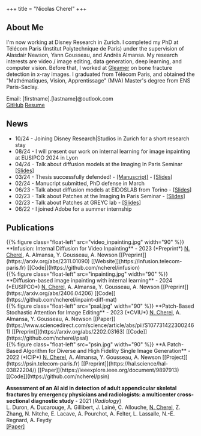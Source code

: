 +++
title = "Nicolas Cherel"
+++

<style>
#content img {
	margin: 0;
}
</style>

## About Me

I'm now working at Disney Research in Zurich.
I completed my PhD at Télécom Paris (Institut Polytechnique de Paris) under the supervision of Alasdair Newson, Yann Gousseau, and Andrés Almansa. My research interests are video / image editing, data generation, deep learning, and computer vision.
Before that, I worked at [Gleamer](http://www.gleamer.ai) on bone fracture detection in x-ray images.
I graduated from Télécom Paris, and obtained the "Mathématiques, Vision, Apprentissage" (MVA) Master's degree from ENS Paris-Saclay. 

Email: [firstname].[lastname]@outlook.com  
[GitHub](https://github.com/ncherel)
[Resume](resume.pdf)

## News

- 10/24 - Joining Disney Research|Studios in Zurich for a short research stay
- 08/24 - I will present our work on internal learning for image inpainting at EUSIPCO 2024 in Lyon
- 04/24 - Talk about diffusion models at the Imaging In Paris Seminar [[Slides]](https://partage.imt.fr/index.php/s/YKbHp64Tnye5Erc)
- 03/24 - Thesis successfully defended! - [[Manuscript]](https://partage.imt.fr/index.php/s/T8SGtkaBxQrrZXe) - [[Slides]](https://partage.imt.fr/index.php/s/92byZy8PrMxMGEX)
- 02/24 - Manucript submitted, PhD defense in March
- 06/23 - Talk about diffusion models at EIDOSLAB from Torino - [[Slides]](06_06_2023_diffusion_models.pdf)
- 02/23 - Talk about Patches at the Imaging In Paris Seminar - [[Slides]](09_02_2023_Patches_and_attention_for_image_editing.pdf)
- 02/23 - Talk about Patches at GREYC lab - [[Slides]](02_02_2023_Patches_and_attention_for_image_editing.pdf)
- 06/22 - I joined Adobe for a summer internship

## Publications

<div style="display: flow-root">
{{% figure class="float-left" src="video_inpainting.jpg" width="90" %}}
**Infusion: Internal Diffusion for Video Inpainting** - 2023 (*Preprint*)  
<ins>N. Cherel</ins>, A. Almansa, Y. Gousseau, A. Newson  
[[Preprint]](https://arxiv.org/abs/2311.01090) [[Website]](https://infusion.telecom-paris.fr) [[Code]](https://github.com/ncherel/infusion)
</div>

<div style="display: flow-root">
{{% figure class="float-left"  src="inpainting.jpg" width="90" %}}
**Diffusion-based image inpainting with internal learning** - 2024 (*EUSIPCO*)  
<ins>N. Cherel</ins>, A. Almansa, Y. Gousseau, A. Newson  
[[Preprint]](https://arxiv.org/abs/2406.04206) [[Code]](https://github.com/ncherel/inpaint-diff-mat)
</div>

<div style="display: flow-root">
{{% figure class="float-left" src="psal.jpg" width="90" %}}
**Patch-Based Stochastic Attention for Image Editing** - 2023 (*CVIU*)  
<ins>N. Cherel</ins>, A. Almansa, Y. Gousseau, A. Newson  
[[Paper]](https://www.sciencedirect.com/science/article/abs/pii/S1077314223002461) [[Preprint]](https://arxiv.org/abs/2202.03163) [[Code]](https://github.com/ncherel/psal)
</div>

<div style="display: flow-root">
{{% figure class="float-left" src="psin.jpg" width="90" %}}
**A Patch-Based Algorithm for Diverse and High Fidelity Single Image Generation** - 2022 (*ICIP*)  
<ins>N. Cherel</ins>, A. Almansa, Y. Gousseau, A. Newson  
[[Project]](https://psin.telecom-paris.fr) [[Preprint]](https://hal.science/hal-03822204/) [[Paper]](https://ieeexplore.ieee.org/document/9897913) [[Code]](https://github.com/ncherel/psin)
</div>

**Assessment of an AI aid in detection of adult appendicular skeletal fractures by emergency physicians and radiologists: a multicenter cross-sectional diagnostic study** - 2021 (*Radiology*)  
L. Duron, A. Ducarouge, A. Gillibert, J. Lainé, C. Allouche, <ins>N. Cherel</ins>, Z. Zhang, N. Nitche, E. Lacave, A. Pourchot, A. Felter, L. Lassalle, N.-E. Regnard, A. Feydy  
[[Paper]](https://pubs.rsna.org/doi/full/10.1148/radiol.2021203886)





